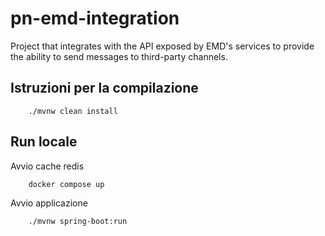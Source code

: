 # pn-emd-integration

Project that integrates with the API exposed by EMD's services to provide the ability to send messages to third-party channels.

## Istruzioni per la compilazione
```
    ./mvnw clean install
```

## Run locale
Avvio cache redis
```
    docker compose up
```

Avvio applicazione
```
    ./mvnw spring-boot:run
```
